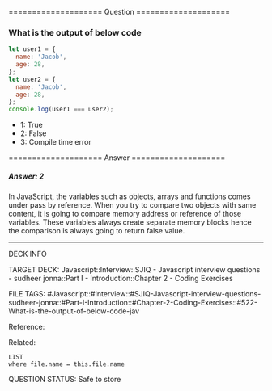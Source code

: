 ==================== Question ====================  

### What is the output of below code

```javascript
let user1 = {
  name: 'Jacob',
  age: 28,
};
let user2 = {
  name: 'Jacob',
  age: 28,
};
console.log(user1 === user2);
```

- 1: True
- 2: False
- 3: Compile time error  

==================== Answer ====================  

##### Answer: 2

In JavaScript, the variables such as objects, arrays and functions comes under
pass by reference. When you try to compare two objects with same content, it is
going to compare memory address or reference of those variables. These variables
always create separate memory blocks hence the comparison is always going to
return false value.

---

DECK INFO

TARGET DECK: Javascript::Interview::SJIQ - Javascript interview questions -
sudheer jonna::Part I - Introduction::Chapter 2 - Coding Exercises

FILE TAGS:
#Javascript::#Interview::#SJIQ-Javascript-interview-questions-sudheer-jonna::#Part-I-Introduction::#Chapter-2-Coding-Exercises::#522-What-is-the-output-of-below-code-jav

Reference:

Related:

```dataview
LIST
where file.name = this.file.name
```

QUESTION STATUS: Safe to store
